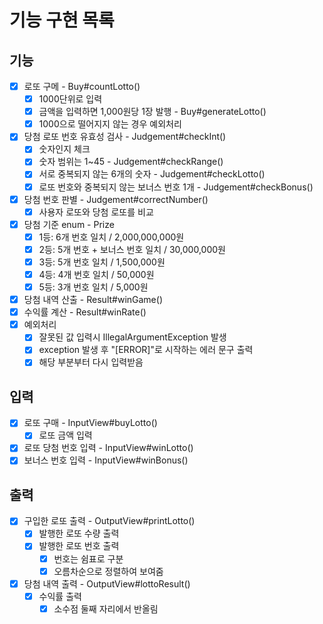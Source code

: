 # 기능 구현 목록

## 기능
- [x] 로또 구메 - Buy#countLotto()
  - [x] 1000단위로 입력
  - [x] 금액을 입력하면 1,000원당 1장 발행 - Buy#generateLotto()
  - [x] 1000으로 떨어지지 않는 경우 예외처리
- [x] 당첨 로또 번호 유효성 검사 - Judgement#checkInt()
  - [x] 숫자인지 체크
  - [x] 숫자 범위는 1~45 - Judgement#checkRange()
  - [x] 서로 중복되지 않는 6개의 숫자 - Judgement#checkLotto()
  - [x] 로또 번호와 중복되지 않는 보너스 번호 1개 - Judgement#checkBonus()
- [x] 당첨 번호 판별 - Judgement#correctNumber()
  - [x] 사용자 로또와 당첨 로또를 비교
- [x] 당첨 기준 enum - Prize
  - [x] 1등: 6개 번호 일치 / 2,000,000,000원
  - [x] 2등: 5개 번호 + 보너스 번호 일치 / 30,000,000원 
  - [x] 3등: 5개 번호 일치 / 1,500,000원 
  - [x] 4등: 4개 번호 일치 / 50,000원 
  - [x] 5등: 3개 번호 일치 / 5,000원
- [x] 당첨 내역 산출 - Result#winGame()
- [x] 수익률 계산 - Result#winRate()
-[x] 예외처리
  - [x] 잘못된 값 입력시 IllegalArgumentException 발생
  - [x] exception 발생 후 "[ERROR]"로 시작하는 에러 문구 출력
  - [x] 해당 부분부터 다시 입력받음

## 입력
- [x] 로또 구매 - InputView#buyLotto()
  - [x] 로또 금액 입력
- [x] 로또 당첨 번호 입력 - InputView#winLotto()
- [x] 보너스 번호 입력 - InputView#winBonus()

## 출력
- [x] 구입한 로또 출력 - OutputView#printLotto()
  - [x] 발행한 로또 수량 출력
  - [x] 발행한 로또 번호 출력
    - [x] 번호는 쉼표로 구분
    - [x] 오름차순으로 정렬하여 보여줌
- [x] 당첨 내역 출력 - OutputView#lottoResult()
  - [x] 수익률 출력
    - [x] 소수점 둘째 자리에서 반올림